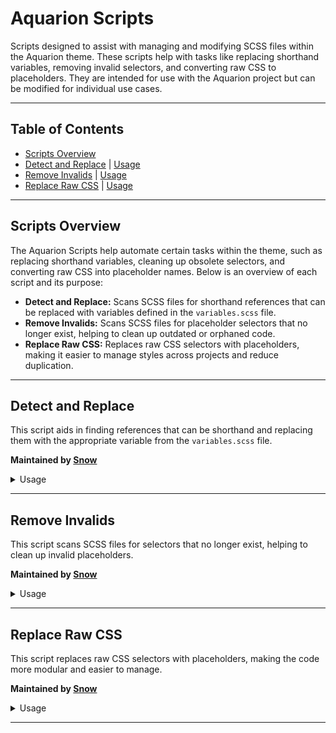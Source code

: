 # Aquarion Scripts

Scripts designed to assist with managing and modifying SCSS files within the Aquarion theme. These scripts help with tasks like replacing shorthand variables, removing invalid selectors, and converting raw CSS to placeholders. They are intended for use with the Aquarion project but can be modified for individual use cases.

---

## Table of Contents
- [Scripts Overview](#scripts-overview)
- [Detect and Replace](#detect-and-replace) | [Usage](#detect-and-replace-usage)
- [Remove Invalids](#remove-invalids) | [Usage](#remove-invalids-usage)
- [Replace Raw CSS](#replace-raw-css) | [Usage](#replace-raw-css-usage)

---

## Scripts Overview
The Aquarion Scripts help automate certain tasks within the theme, such as replacing shorthand variables, cleaning up obsolete selectors, and converting raw CSS into placeholder names. Below is an overview of each script and its purpose:

- **Detect and Replace:** Scans SCSS files for shorthand references that can be replaced with variables defined in the `variables.scss` file.
- **Remove Invalids:** Scans SCSS files for placeholder selectors that no longer exist, helping to clean up outdated or orphaned code.
- **Replace Raw CSS:** Replaces raw CSS selectors with placeholders, making it easier to manage styles across projects and reduce duplication.

---

## Detect and Replace
This script aids in finding references that can be shorthand and replacing them with the appropriate variable from the `variables.scss` file.

**Maintained by [Snow](https://github.com/babyboysnow)**

<details>
<summary>Usage</summary>
<a id="detect-and-replace-usage"></a>

```bash
python detect_and_replace.py
```

Modify the `variables.scss` file to ensure all your shorthands are defined. Run the script to automatically replace any shorthand references in your SCSS files.

**Note:** This script was designed for use with the Aquarion variables and may need modification for other use cases.
</details>

---

## Remove Invalids
This script scans SCSS files for selectors that no longer exist, helping to clean up invalid placeholders.

**Maintained by [Snow](https://github.com/babyboysnow)**

<details>
<summary>Usage</summary>
<a id="remove-invalids-usage"></a>

```bash
python remove_invalids.py
```

Make sure to adjust the `selector_file_path` and `scss_directory` in the script to fit your project structure. Running the script will remove any invalid or obsolete selectors from your SCSS files.

**Note:** This script was designed specifically for Aquarion, so some adjustments may be necessary for other projects.
</details>

---

## Replace Raw CSS
This script replaces raw CSS selectors with placeholders, making the code more modular and easier to manage.

**Maintained by [Snow](https://github.com/babyboysnow)**

<details>
<summary>Usage</summary>
<a id="replace-raw-css-usage"></a>

```bash
python replace_raw_css.py
```

Ensure that the `selector_file_path` and `ignore_files` are set correctly for your project. This script will generate placeholders for CSS selectors, using the class name without any suffixes.

**Example:** The class `.archivedDivider_a6d69a` will be replaced with the placeholder `%archivedDivider`.
</details>

---
